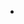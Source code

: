 -   <!--yml

-   category: 未分类

-   date: 2024-06-12 19:13:23

-   -->

# -   前往另一个境界 - 免费魔法咒语

> -   来源：[https://www.spellsofmagic.com/spells/spiritual_spells/conjuring_spells/25988/page.html#0001-01-01](https://www.spellsofmagic.com/spells/spiritual_spells/conjuring_spells/25988/page.html#0001-01-01)
